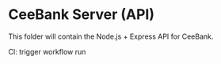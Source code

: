 # CeeBank Server (API)

This folder will contain the Node.js + Express API for CeeBank.

CI: trigger workflow run
